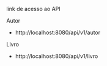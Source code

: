 link de acesso ao API

Autor
  * http://localhost:8080/api/v1/autor

Livro
  * http://localhost:8080/api/v1/livro
